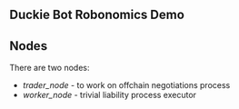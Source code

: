 Duckie Bot Robonomics Demo
-------------------------

## Nodes

There are two nodes:

* *trader_node* - to work on offchain negotiations process
* *worker_node* - trivial liability process executor

